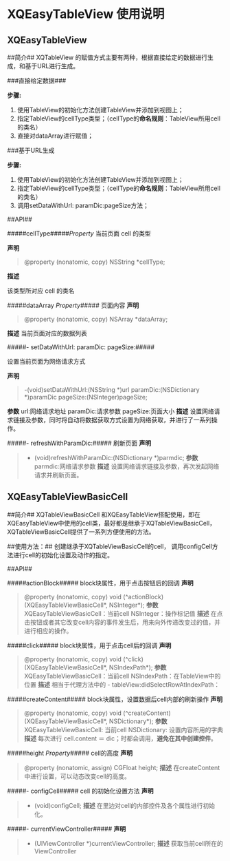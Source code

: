XQEasyTableView 使用说明
======================

XQEasyTableView
-----------------

##简介##
XQTableView 的赋值方式主要有两种，根据直接给定的数据进行生成，和基于URL进行生成。

###直接给定数据###

**步骤:**

1. 使用TableView的初始化方法创建TableView并添加到视图上；
2. 指定TableView的cellType类型；（cellType的**命名规则**：TableView所用cell的类名）
3. 直接对dataArray进行赋值；

###基于URL生成

**步骤:**

1. 使用TableView的初始化方法创建TableView并添加到视图上；
2. 指定TableView的cellType类型；（cellType的**命名规则**：TableView所用cell的类名）
3. 调用setDataWithUrl: paramDic:pageSize方法；


##API##

#####cellType#####*Property*
当前页面 cell 的类型

**声明**

>  @property (nonatomic, copy) NSString *cellType;

**描述**

  该类型所对应 cell 的类名

#####dataArray *Property*#####
页面内容
**声明**
>  @property (nonatomic, copy) NSArray *dataArray;

**描述**
  当前页面对应的数据列表

#####- setDataWithUrl: paramDic: pageSize:#####

 设置当前页面为网络请求方式
 
**声明**
>  -(void)setDataWithUrl:(NSString *)url paramDic:(NSDictionary *)paramDic pageSize:(NSInteger)pageSize;

**参数**
url:网络请求地址
paramDic:请求参数
pageSize:页面大小
**描述**
  设置网络请求链接及参数，同时将自动将数据获取方式设置为网络获取，并进行了一系列操作。

#####- refreshWithParamDic:#####
刷新页面
**声明**
>  - (void)refreshWithParamDic:(NSDictionary *)parmdic;
**参数**
parmdic:网络请求参数
**描述**
  设置网络请求链接及参数，再次发起网络请求并刷新页面。


XQEasyTableViewBasicCell
------------------------

##简介##
XQTableViewBasicCell 和XQEasyTableView搭配使用，即在XQEasyTableView中使用的cell类，最好都是继承于XQTableViewBasicCell，XQTableViewBasicCell提供了一系列方便使用的方法。

##使用方法：##
创建继承于XQTableViewBasicCell的cell， 调用configCell方法进行cell的初始化设置及动作的指定。

##API##

#####actionBlock#####
block块属性，用于点击按钮后的回调
**声明**
> @property (nonatomic, copy) void (^actionBlock)(XQEasyTableViewBasicCell*, NSInteger*);
**参数**
XQEasyTableViewBasicCell：当前cell
NSInteger：操作标记值
**描述**
在点击按钮或者其它改变cell内容的事件发生后，用来向外传递改变过的值，并进行相应的操作。

#####click#####
block块属性，用于点击cell后的回调
**声明**
> @property (nonatomic, copy) void (^click)(XQEasyTableViewBasicCell*, NSIndexPath*);
**参数**
XQEasyTableViewBasicCell：当前cell
NSIndexPath：在TableView中的位置
**描述**
相当于代理方法中的 - tableView:didSelectRowAtIndexPath：

#####createContent#####
block块属性，设置数据后cell内部的刷新操作
**声明**
> @property (nonatomic, copy) void (^createContent)(XQEasyTableViewBasicCell*, NSDictionary*);
**参数**
XQEasyTableViewBasicCell: 当前cell
NSDictionary:  设置内容所用的字典
**描述**
每次进行 cell.content ＝ dic；时都会调用，**避免在其中创建控件**。

#####height *Property*#####
cell的高度
**声明**
> @property (nonatomic, assign) CGFloat height;
**描述**
在createContent中进行设置，可以动态改变cell的高度。

#####- configCell#####
cell 的初始化设置方法
**声明**
> - (void)configCell;
**描述**
在里边对cell的内部控件及各个属性进行初始化。

#####- currentViewController#####
**声明**
> - (UIViewController *)currentViewController;
**描述**
获取当前cell所在的ViewController


